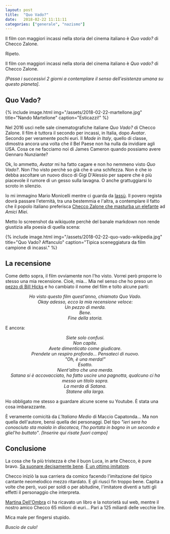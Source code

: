 ```yaml
---
layout: post
title:  "Quo Vado?"
date:   2018-02-22 11:11:11
categories: ["generale", "nazismo"]
---
```


Il film con maggiori incassi nella storia del cinema italiano è *Quo vado?* di Checco Zalone.

Ripeto.

Il film con maggiori incassi nella storia del cinema italiano è *Quo vado?* di Checco Zalone.

*[Passa i successivi 2 giorni a contemplare il senso dell'esistenza umana su questo pianeta]*.

## Quo Vado?

{% include image.html img="/assets/2018-02-22-martellone.jpg" title="Nando Martellone" caption="Esticazzi!" %}

Nel 2016 uscì nelle sale cinematografiche italiane *Quo Vado?* di Checco Zalone.
Il film è tuttora il secondo per incassi, in Italia, dopo *Avatar*.
Secondo per veramente pochi euri.
Il *Made in Italy*, quello di classe, dimostra ancora una volta che il Bel Paese non ha nulla da invidiare agli USA.
Cosa ce ne facciamo noi di James Cameron quando possiamo avere Gennaro Nunziante?

Ok, lo ammetto, *Avatar* mi ha fatto cagare e non ho nemmeno visto *Quo Vado?*.
Non l'ho visto perchè so già che è una schifezza.
Non è che io debba ascoltare un nuovo disco di Gigi D'Alessio per sapere che è più piacevole
il rumore di un gesso sulla lavagna.
O anche grattuggiarsi lo scroto in silenzio.

Io mi immagino Mario Monicelli mentre ci guarda da [lassù](https://it.wikipedia.org/wiki/Teiera_di_Russell).
Il povero regista dovrà passare l'eternità, tra una bestemmia e l'altra, a contemplare
il fatto che il popolo italiano preferisca [Checco Zalone che masturba un elefante](https://www.youtube.com/watch?v=IOjPK-Mxwxc) ad *Amici Miei*.

Metto lo screenshot da wikiquote perchè del banale markdown non rende giustizia alla poesia di quella scena:

{% include image.html img="/assets/2018-02-22-quo-vado-wikipedia.jpg" title="Quo Vado? Affanculo" caption="Tipica sceneggiatura da film campione di incassi." %}

## La recensione

Come detto sopra, il film ovviamente non l'ho visto.
Vorrei però proporre lo stesso una mia recensione.
Cioè, mia...
Mia nel senso che ho preso un [pezzo di Bill Hicks](https://www.youtube.com/watch?v=L-ljFgB2o7U)
e ho cambiato il nome del film e tolto alcune parti:

<p align="center"><em>
Ho visto questo film quest'anno, chiamato Quo Vado.<br>
Okay adesso, ecco la mia recensione veloce:<br>
Un pezzo di merda.<br>
Bene.<br>
Fine della storia.<br>
</em></p>

E ancora:

<p align="center"><em>
Siete solo confusi.<br>
Non capite.<br>
Avete dimenticato come giudicare.<br>
Prendete un respiro profondo... Pensateci di nuovo.<br>
"Oh, è una merda!"<br>
Esatto.<br>
Nient'altro che una merda.<br>
Satana si è accovacciato, ha fatto uscire una pagnotta,
qualcuno ci ha messo un titolo sopra.<br>
La merda di Satana.<br>
Statene alla larga.
</em></p>

Ho obbligato me stesso a guardare alcune scene su Youtube.
È stata una cosa imbarazzante.

È veramente comicità da *L'Italiano Medio* di Maccio Capatonda...
Ma non quella dell'autore, bensì quella dei personaggi.
Del tipo *"ieri sera ho conosciuto sta maiala in discoteca, l'ho portata in bagno in un secondo
e gliel'ho buttato"*.
*[Inserire qui risate fuori campo]*

## Conclusione

La cosa che fa più tristezza è che il buon Luca, in arte Checco, è pure bravo.
[Sa suonare decisamente bene](https://www.youtube.com/watch?v=WfQC0ux6dLI).
[È un ottimo imitatore](https://www.youtube.com/watch?v=dQw4w9WgXcQ).

Checco iniziò la sua carriera da comico facendo l'imitazione del tipico cantante neomelodico mezzo ritardato.
E gli riuscì fin troppo bene.
Capita a volte che però, vuoi per soldi o per abitudine, l'imitatore diventi a tutti gli effetti
il personaggio che interpreta.

[Martina Dell'Ombra](https://www.youtube.com/watch?v=KA2KgZuvDcM) ci ha ricavato un libro e la notorietà sul web,
mentre il nostro amico Checco 65 milioni di euri...
Pari a 125 miliardi delle vecchie lire.

Mica male per fingersi stupido.

*Buscio de culo!*
